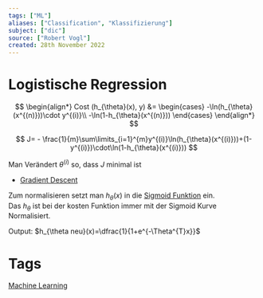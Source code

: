 ```yaml
---
tags: ["ML"]
aliases: ["Classification", "Klassifizierung"]
subject: ["dic"]
source: ["Robert Vogl"]
created: 28th November 2022
---
```


# Logistische Regression

$$
\begin{align*}
Cost (h_{\theta}(x), y) &=
\begin{cases}
-\ln(h_{\theta}(x^{(n)}))\cdot y^{(i)}\\
-\ln(1-h_{\theta}(x^{(n)}))
\end{cases}
\end{align*}
$$

$$
J= - \frac{1}{m}\sum\limits_{i=1}^{m}y^{(i)}\ln(h_{\theta}(x^{(i)}))+(1-y^{(i)})\cdot\ln(1-h_{\theta}(x^{(i)}))
$$

Man Verändert $\theta^{(i)}$ so, dass $J$ minimal ist
- [Gradient Descent](../../Softwareentwicklung/DS-Algo/Gradient%20Descent.md)

Zum normalisieren setzt man $h_{\theta}(x)$ in die [Sigmoid Funktion](Sigmoid%20Funktion.md) ein.  
Das $h_{\theta}$ ist bei der kosten Funktion immer mit der Sigmoid Kurve Normalisiert.

Output: $h_{\theta neu}(x)=\dfrac{1}{1+e^{-\Theta^{T}x}}$

# Tags

[Machine Learning](Machine%20Learning.md)